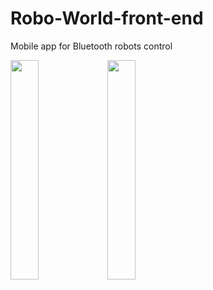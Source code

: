 # Robo-World-front-end
Mobile app for Bluetooth robots control

<img src="https://github.com/BlajanGeorge/Robo-World-front-end/assets/75776275/8c7a633c-98f8-4451-998c-ec49bf4104d2" width=30% height=30%>
<img src="https://github.com/BlajanGeorge/Robo-World-front-end/assets/75776275/fa441064-ffb3-466b-afe9-053ea6b17528" width=30% height=30%>
